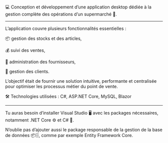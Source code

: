 💻 Conception et développement d’une application desktop dédiée à la gestion complète des opérations d’un supermarché 🛒.

---

L’application couvre plusieurs fonctionnalités essentielles :

📦 gestion des stocks et des articles,

💰 suivi des ventes,

🧾 administration des fournisseurs,

👥 gestion des clients.

L’objectif était de fournir une solution intuitive, performante et centralisée pour optimiser les processus métier du point de vente.

🛠️ Technologies utilisées : C#, ASP.NET Core, MySQL, Blazor

---

 Tu auras besoin d’installer Visual Studio 🖥️ avec les packages nécessaires, notamment .NET Core ⚙️ et C# 📝. 
 
 N’oublie pas d’ajouter aussi le package responsable de la gestion de la base de données 📦🗄️, comme par exemple Entity Framework Core.
